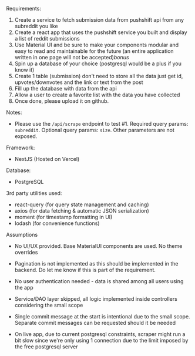 Requirements:

1. Create a service to fetch submission data from pushshift api from any subreddit you like
2. Create a react app that uses the pushshift service you built and display a list of reddit submissions
3. Use Material UI and be sure to make your components modular and easy to read and maintainable for the future (an entire application written in one page will not be accepted)_bonus_
4. Spin up a database of your choice (postgresql would be a plus if you know it)
5. Create 1 table (submission) don't need to store all the data just get id, upvotes/downvotes and the link or text from the post
6. Fill up the database with data from the api
7. Allow a user to create a favorite list with the data you have collected
8. Once done, please upload it on github.

Notes:

- Please use the `/api/scrape` endpoint to test #1. Required query params: `subreddit`. Optional query params: `size`. Other parameters are not exposed.

Framework:

- NextJS (Hosted on Vercel)

Database:

- PostgreSQL

3rd party utilities used:

- react-query (for query state management and caching)
- axios (for data fetching & automatic JSON serialization)
- moment (for timestamp formatting in UI)
- lodash (for convenience functions)

Assumptions

- No UI/UX provided. Base MaterialUI components are used. No theme overrides
- Pagination is not implemented as this should be implemented in the backend. Do let me know if this is part of the requirement.
- No user authentication needed - data is shared among all users using the app
- Service/DAO layer skipped, all logic implemented inside controllers considering the small scope
- Single commit message at the start is intentional due to the small scope. Separate commit messages can be requested should it be needed

- On live app, due to current postgresql constraints, scraper might run a bit slow since we're only using 1 connection due to the limit imposed by the free postgresql server
